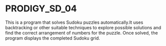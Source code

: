 # PRODIGY_SD_04
 This is a program that solves Sudoku puzzles automatically.It uses backtracking or other suitable techniques to explore possible solutions and find the correct arrangement of numbers for the puzzle. Once solved, the program displays the completed Sudoku grid.
